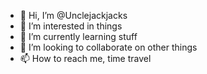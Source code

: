 - 👋 Hi, I’m @Unclejackjacks
- 👀 I’m interested in things
- 🌱 I’m currently learning stuff
- 💞️ I’m looking to collaborate on other things
- 📫 How to reach me, time travel

<!---
Unclejackjacks/Unclejackjacks is a ✨ special ✨ repository because its `README.md` (this file) appears on your GitHub profile.
You can click the Preview link to take a look at your changes.
--->
